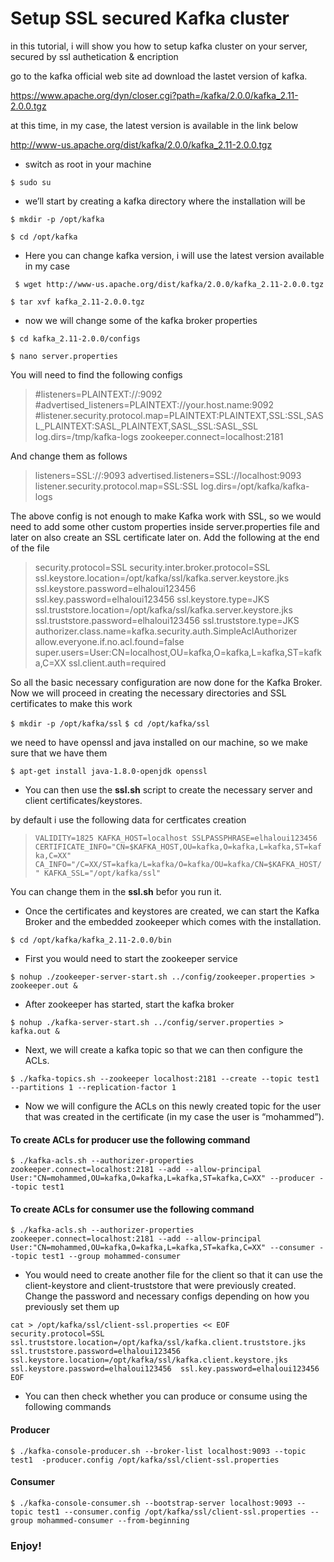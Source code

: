# Setup SSL secured Kafka cluster 

in this tutorial, i will show you how to setup kafka cluster on your server, secured by ssl authetication & encription

go to the kafka official web site ad download the lastet version of kafka.

https://www.apache.org/dyn/closer.cgi?path=/kafka/2.0.0/kafka_2.11-2.0.0.tgz

 at this time, in my case, the latest version is available in the link below
 
 
 http://www-us.apache.org/dist/kafka/2.0.0/kafka_2.11-2.0.0.tgz

- switch as root in your machine 

`$ sudo su`

- we’ll start by creating a kafka directory where the installation will be

`$ mkdir -p /opt/kafka`

 `$ cd /opt/kafka`
 
- Here you can change kafka version, i will use the latest version available in my case

 ` $ wget http://www-us.apache.org/dist/kafka/2.0.0/kafka_2.11-2.0.0.tgz`
 
 `$ tar xvf kafka_2.11-2.0.0.tgz`
 
- now we will change some of the kafka broker properties

`$ cd kafka_2.11-2.0.0/configs`

`$ nano server.properties `

You will need to find the following configs

>#listeners=PLAINTEXT://:9092
 >#advertised_listeners=PLAINTEXT://your.host.name:9092
 >#listener.security.protocol.map=PLAINTEXT:PLAINTEXT,SSL:SSL,SASL_PLAINTEXT:SASL_PLAINTEXT,SASL_SSL:SASL_SSL
>log.dirs=/tmp/kafka-logs
zookeeper.connect=localhost:2181


And change them as follows

>listeners=SSL://:9093
>advertised.listeners=SSL://localhost:9093
>listener.security.protocol.map=SSL:SSL
>log.dirs=/opt/kafka/kafka-logs

The above config is not enough to make Kafka work with SSL, so we would need to add some other custom properties inside server.properties file and later on also create an SSL certificate later on. Add the following at the end of the file

>security.protocol=SSL
security.inter.broker.protocol=SSL
ssl.keystore.location=/opt/kafka/ssl/kafka.server.keystore.jks
ssl.keystore.password=elhaloui123456
ssl.key.password=elhaloui123456
ssl.keystore.type=JKS
ssl.truststore.location=/opt/kafka/ssl/kafka.server.keystore.jks
ssl.truststore.password=elhaloui123456
ssl.truststore.type=JKS
authorizer.class.name=kafka.security.auth.SimpleAclAuthorizer
allow.everyone.if.no.acl.found=false
super.users=User:CN=localhost,OU=kafka,O=kafka,L=kafka,ST=kafka,C=XX
ssl.client.auth=required

So all the basic necessary configuration are now done for the Kafka Broker. Now we will proceed in creating the necessary directories and SSL certificates to make this work

`$ mkdir -p /opt/kafka/ssl`
`$ cd /opt/kafka/ssl`

we need to have openssl and java installed on our machine, so we make sure that we have them

`$ apt-get install java-1.8.0-openjdk openssl`

-   You can then use the **ssl.sh** script to create the necessary server and client certificates/keystores.

by default i use the following data for certficates creation

>`VALIDITY=1825
>KAFKA_HOST=localhost
>SSLPASSPHRASE=elhaloui123456
>CERTIFICATE_INFO="CN=$KAFKA_HOST,OU=kafka,O=kafka,L=kafka,ST=kafka,C=XX"
>CA_INFO="/C=XX/ST=kafka/L=kafka/O=kafka/OU=kafka/CN=$KAFKA_HOST/"
>KAFKA_SSL="/opt/kafka/ssl" `

You can change them in the **ssl.sh** befor you run it.
* Once the certificates and keystores are created, we can start the Kafka Broker and the embedded zookeeper which comes with the installation.

`$ cd /opt/kafka/kafka_2.11-2.0.0/bin`

- First you would need to start the zookeeper service

 `$ nohup ./zookeeper-server-start.sh ../config/zookeeper.properties > zookeeper.out &`
 
- After zookeeper has started, start the kafka broker

`$ nohup ./kafka-server-start.sh ../config/server.properties > kafka.out &`

- Next, we will create a kafka topic so that we can then configure the ACLs.

`$ ./kafka-topics.sh --zookeeper localhost:2181 --create --topic test1 --partitions 1 --replication-factor 1`

-    Now we will configure the ACLs on this newly created topic for the user that was created in the certificate (in my case the user is “mohammed”).
 #### To create ACLs for producer use the following command
`$ ./kafka-acls.sh --authorizer-properties zookeeper.connect=localhost:2181 --add --allow-principal User:"CN=mohammed,OU=kafka,O=kafka,L=kafka,ST=kafka,C=XX" --producer --topic test1`
#### To create ACLs for consumer use the following command
`$ ./kafka-acls.sh --authorizer-properties zookeeper.connect=localhost:2181 --add --allow-principal User:"CN=mohammed,OU=kafka,O=kafka,L=kafka,ST=kafka,C=XX" --consumer --topic test1 --group mohammed-consumer` 

- You would need to create another file for the client so that it can use the client-keystore and client-truststore that were previously created. Change the password and necessary configs depending on how you previously set them up

`cat > /opt/kafka/ssl/client-ssl.properties << EOF 
security.protocol=SSL 
ssl.truststore.location=/opt/kafka/ssl/kafka.client.truststore.jks 
ssl.truststore.password=elhaloui123456
ssl.keystore.location=/opt/kafka/ssl/kafka.client.keystore.jks 
ssl.keystore.password=elhaloui123456 
ssl.key.password=elhaloui123456
EOF`

- You can then check whether you can produce or consume using the following commands
#### Producer
`$ ./kafka-console-producer.sh --broker-list localhost:9093 --topic test1  -producer.config /opt/kafka/ssl/client-ssl.properties`
#### Consumer
`$ ./kafka-console-consumer.sh --bootstrap-server localhost:9093 --topic test1 --consumer.config /opt/kafka/ssl/client-ssl.properties --group mohammed-consumer --from-beginning`

### Enjoy!
